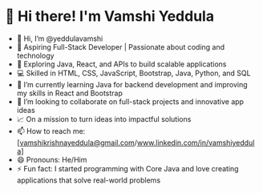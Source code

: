 # 🌟 Hi there! I'm **Vamshi Yeddula**
- 👋 Hi, I’m @yeddulavamshi
- 🎯 Aspiring Full-Stack Developer | Passionate about coding and technology
- 🚀 Exploring Java, React, and APIs to build scalable applications
- 💻 Skilled in HTML, CSS, JavaScript, Bootstrap, Java, Python, and SQL
- 🌱 I’m currently learning Java for backend development and improving my skills in React and Bootstrap
- 💞️ I’m looking to collaborate on full-stack projects and innovative app ideas
- 📈 On a mission to turn ideas into impactful solutions
- 📫 How to reach me: [vamshikrishnayeddula@gmail.com/www.linkedin.com/in/vamshiyeddula]
- 😄 Pronouns: He/Him
- ⚡ Fun fact: I started programming with Core Java and love creating applications that solve real-world problems
